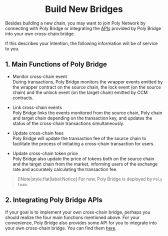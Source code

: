 <h1 align="center">Build New Bridges</h1>

Besides building a new chain, you may want to join Poly Network by connecting with Poly Bridge or integrating the [APIs](bridge.md) provided by Poly Bridge into your own cross-chain bridge.

If this describes your intention, the following information will be of service to you.

## 1. Main Functions of Poly Bridge

* Monitor cross-chain event  
  During transactions, Poly Bridge monitors the wrapper events emitted by the wrapper contract on the source chain, the lock event (on the source chain) and the unlock event (on the target chain) emitted by CCM contracts.


* Link cross-chain events  
  Poly Bridge links the events monitored from the source chain, Poly chain and target chain depending on the transaction key, and updates the status of the cross-chain transactions simultaneously.


* Update cross-chain fees  
  Poly Bridge will update the transaction fee of the source chain to facilitate the process of initiating a cross-chain transaction for users.


* Update cross-chain token price  
  Poly Bridge also update the price of tokens both on the source chain and the target chain from the market, informing users of the exchange rate and accurately calculating the transaction fee.

> [!Note|style:flat|label:Notice]
> For now, Poly Bridge is deployed by `Poly team`.

## 2. Integrating Poly Bridge APIs
If your goal is to implement your own cross-chain bridge, perhaps you should realize the four main functions mentioned above. For your convenience, Poly Bridge  also provides some API for you to integrate into your own cross-chain bridge.
You can find them [here](bridge.md).